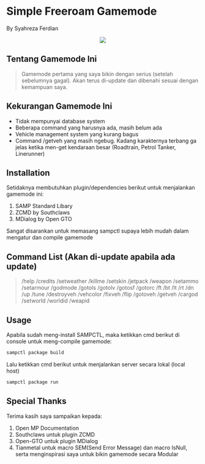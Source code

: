 # Simple Freeroam Gamemode
<p>By Syahreza Ferdian</p>

<p align="center">
  <a href="https://github.com/Syahreza-Ferdian/GTA-SAMP-Simple-Freeroam-Gamemode"><img src="https://img.shields.io/badge/sampctl-Simple_Freeroam_Server-2f2f2f.svg?style=for-the-badge" align="center"></a>
</p>


<!--
Short description of your library, why it's useful, some examples, pictures or
videos. Link to your forum release thread too.

Remember: You can use "forumfmt" to convert this readme to forum BBCode!

What the sections below should be used for:

`## Installation`: Leave this section un-edited unless you have some specific
additional installation procedure.

`## Testing`: Whether your library is tested with a simple `main()` and `print`,
unit-tested, or demonstrated via prompting the player to connect, you should
include some basic information for users to try out your code in some way.

And finally, maintaining your version number`:

* Follow [Semantic Versioning](https://semver.org/)
* When you release a new version, update `VERSION` and `git tag` it
* Versioning is important for sampctl to use the version control features

Happy Pawning!
-->

## Tentang Gamemode Ini
> Gamemode pertama yang saya bikin dengan serius (setelah sebelumnya gagal). Akan terus di-update dan dibenahi sesuai dengan kemampuan saya.

## Kekurangan Gamemode Ini
<ul>
        <li>Tidak mempunyai database system</li>
        <li>Beberapa command yang harusnya ada, masih belum ada</li>
        <li>Vehicle management system yang kurang bagus</li>
        <li>Command /getveh yang masih ngebug. Kadang karakternya terbang ga jelas ketika men-get kendaraan besar (Roadtrain, Petrol Tanker, Linerunner)</li>
</ul>

## Installation

Setidaknya membutuhkan plugin/dependencies berikut untuk menjalankan gamemode ini:
<ol>
        <li>SAMP Standard Libary</li>
        <li>ZCMD by Southclaws</li>
        <li>MDialog by Open GTO</li>
</ol>
Sangat disarankan untuk memasang sampctl supaya lebih mudah dalam mengatur dan compile gamemode


## Command List (Akan di-update apabila ada update)

> /help
/credits
/setweather
/killme
/setskin
/jetpack
/weapon
/setammo
/setarmour
/godmode
/gotols
/gotolv
/gotosf
/gotorc
/ft
/bt
/lt
/rt
/dn
/up
/tune
/destroyveh
/vehcolor
/fixveh
/flip
/gotoveh
/getveh
/cargod
/setworld
/worldid
/weapid

## Usage

<!--
Depending on whether your package is tested via in-game "demo tests" or
y_testing unit-tests, you should indicate to readers what to expect below here.
-->

Apabila sudah meng-install SAMPCTL, maka ketikkan cmd berikut di console untuk meng-compile gamemode:
```bash
sampctl package build
```
Lalu ketikkan cmd berikut untuk menjalankan server secara lokal (local host)
```bash
sampctl package run
```

## Special Thanks
Terima kasih saya sampaikan kepada:
<ol>
        <li>Open MP Documentation</li>
        <li>Southclaws untuk plugin ZCMD</li>
        <li>Open-GTO untuk plugin MDialog</li>
        <li>Tianmetal untuk macro SEM(Send Error Message) dan macro IsNull, serta menginspirasi saya untuk bikin gamemode secara Modular</li>
</ol>
